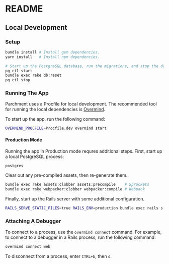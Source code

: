# README

## Local Development

### Setup

```bash
bundle install # Install gem dependencies.
yarn install   # Install npm dependencies.

# Start up the PostgreSQL database, run the migrations, and stop the database.
pg_ctl start
bundle exec rake db:reset
pg_ctl stop
```

### Running The App

Parchment uses a Procfile for local development. The recommended tool for running the local dependencies is [Overmind](https://github.com/DarthSim/overmind).

To start up the app, run the following command:

```bash
OVERMIND_PROCFILE=Procfile.dev overmind start
```

#### Production Mode

Running the app in Production mode requres additional steps. First, start up a local PostgreSQL process:

```bash
postgres
```

Clear out any pre-compiled assets, then re-generate them.

```bash
bundle exec rake assets:clobber assets:precompile    # Sprockets
bundle exec rake webpacker:clobber webpacker:compile # Webpack
```

Finally, start up the Rails server with some additional configuration.

```bash
RAILS_SERVE_STATIC_FILES=true RAILS_ENV=production bundle exec rails s
```

### Attaching A Debugger

To connect to a process, use the `overmind connect` command. For example, to connect to a debugger in a Rails process, run the following command:

```bash
overmind connect web
```

To disconnect from a process, enter `CTRL+b`, then `d`.
